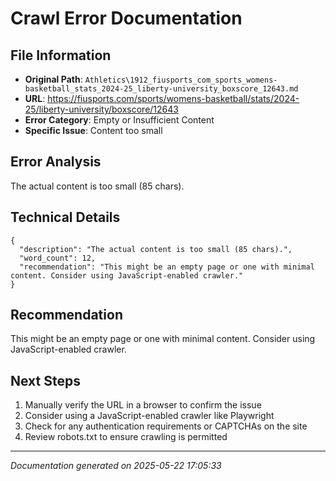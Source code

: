 # Crawl Error Documentation

## File Information
- **Original Path**: `Athletics\1912_fiusports_com_sports_womens-basketball_stats_2024-25_liberty-university_boxscore_12643.md`
- **URL**: https://fiusports.com/sports/womens-basketball/stats/2024-25/liberty-university/boxscore/12643
- **Error Category**: Empty or Insufficient Content
- **Specific Issue**: Content too small

## Error Analysis
The actual content is too small (85 chars).

## Technical Details
```
{
  "description": "The actual content is too small (85 chars).",
  "word_count": 12,
  "recommendation": "This might be an empty page or one with minimal content. Consider using JavaScript-enabled crawler."
}
```

## Recommendation
This might be an empty page or one with minimal content. Consider using JavaScript-enabled crawler.

## Next Steps
1. Manually verify the URL in a browser to confirm the issue
2. Consider using a JavaScript-enabled crawler like Playwright
3. Check for any authentication requirements or CAPTCHAs on the site
4. Review robots.txt to ensure crawling is permitted

---
*Documentation generated on 2025-05-22 17:05:33*
